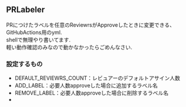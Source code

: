 ## PRLabeler
PRにつけたラベルを任意のReviewrsがApproveしたときに変更できる、  
GitHubActions用のyml.  
shellで無理やり書いてます.  
軽い動作確認のみなので動かなかったらごめんなさい.

### 設定するもの
- DEFAULT_REVIEWRS_COUNT：レビュアーのデフォルトアサイン人数
- ADD_LABEL：必要人数approveした場合に追加するラベル名
- REMOVE_LABEL：必要人数approveした場合に削除するラベル名
- 
